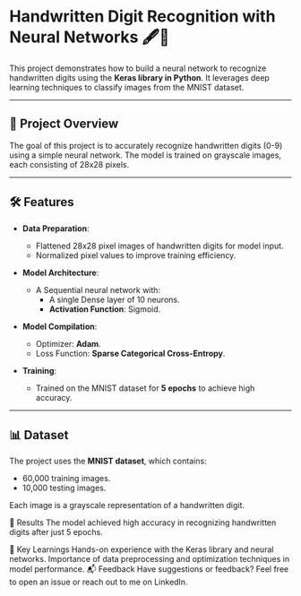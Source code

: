 # Handwritten Digit Recognition with Neural Networks 🖋️🤖  

This project demonstrates how to build a neural network to recognize handwritten digits using the **Keras library in Python**. It leverages deep learning techniques to classify images from the MNIST dataset.  

---

## 🚀 Project Overview  

The goal of this project is to accurately recognize handwritten digits (0-9) using a simple neural network. The model is trained on grayscale images, each consisting of 28x28 pixels.  

---

## 🛠️ Features  

- **Data Preparation**:  
  - Flattened 28x28 pixel images of handwritten digits for model input.  
  - Normalized pixel values to improve training efficiency.  

- **Model Architecture**:  
  - A Sequential neural network with:  
    - A single Dense layer of 10 neurons.  
    - **Activation Function**: Sigmoid.  

- **Model Compilation**:  
  - Optimizer: **Adam**.  
  - Loss Function: **Sparse Categorical Cross-Entropy**.  

- **Training**:  
  - Trained on the MNIST dataset for **5 epochs** to achieve high accuracy.  

---

## 📊 Dataset  

The project uses the **MNIST dataset**, which contains:  
- 60,000 training images.  
- 10,000 testing images.  

Each image is a grayscale representation of a handwritten digit.  

🎯 Results
The model achieved high accuracy in recognizing handwritten digits after just 5 epochs.

🌟 Key Learnings
Hands-on experience with the Keras library and neural networks.
Importance of data preprocessing and optimization techniques in model performance.
📬 Feedback
Have suggestions or feedback? Feel free to open an issue or reach out to me on LinkedIn.



